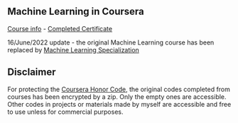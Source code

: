 ## Machine Learning in Coursera

[Course info](https://www.coursera.org/learn/machine-learning) - [Completed Certificate](https://coursera.org/share/f7c1f06669017d5065802523679c7fc7)

16/June/2022 update - the original Machine Learning course has been replaced by [Machine Learning Specialization](https://www.coursera.org/specializations/machine-learning-introduction)


## Disclaimer

For protecting the [Coursera Honor Code](https://www.coursera.support/s/article/209818863-Coursera-Honor-Code?language=en_US#-5), the original codes completed from courses has been encrypted by a zip. Only the empty ones are accessible. Other codes in projects or materials made by myself are accessible and free to use unless for commercial purposes.
